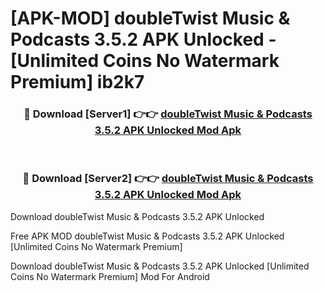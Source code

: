 # [APK-MOD] doubleTwist Music & Podcasts 3.5.2 APK Unlocked - [Unlimited Coins No Watermark Premium] ib2k7



<div align="center">
<h3>🔴 Download [Server1] 👉👉 <a href="https://momento.my/?title=doubleTwist_Music_&_Podcasts_3.5.2_APK_Unlocked">doubleTwist Music & Podcasts 3.5.2 APK Unlocked Mod Apk</a></h3><br>

<h3>🔴 Download [Server2] 👉👉 <a href="https://momento.my/?title=doubleTwist_Music_&_Podcasts_3.5.2_APK_Unlocked">doubleTwist Music & Podcasts 3.5.2 APK Unlocked Mod Apk</a></h3>
</div>



Download doubleTwist Music & Podcasts 3.5.2 APK Unlocked 

Free APK MOD doubleTwist Music & Podcasts 3.5.2 APK Unlocked [Unlimited Coins No Watermark Premium]

Download doubleTwist Music & Podcasts 3.5.2 APK Unlocked [Unlimited Coins No Watermark Premium] Mod For Android
